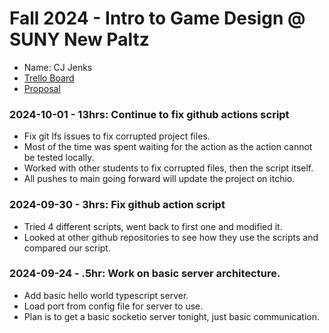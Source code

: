 # Fall 2024 - Intro to Game Design @ SUNY New Paltz
* Name: CJ Jenks
* [Trello Board](https://trello.com/b/6GWgIG7v/danmomo)
* [Proposal](jenks-proposal.pdf)

### 2024-10-01 - 13hrs: Continue to fix github actions script
* Fix git lfs issues to fix corrupted project files.
* Most of the time was spent waiting for the action as the action cannot be tested locally.
* Worked with other students to fix corrupted files, then the script itself.
* All pushes to main going forward will update the project on itchio.

### 2024-09-30 - 3hrs: Fix github action script
* Tried 4 different scripts, went back to first one and modified it.
* Looked at other github repositories to see how they use the scripts and compared our script.

### 2024-09-24 - .5hr: Work on basic server architecture.
* Add basic hello world typescript server.
* Load port from config file for server to use.
* Plan is to get a basic socketio server tonight, just basic communication.